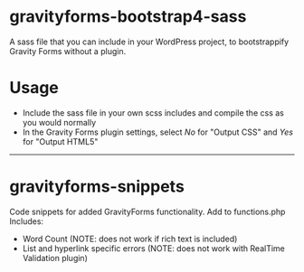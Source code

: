 # gravityforms-bootstrap4-sass
A sass file that you can include in your WordPress project, to bootstrappify Gravity Forms without a plugin.

# Usage
- Include the sass file in your own scss includes and compile the css as you would normally
- In the Gravity Forms plugin settings, select *No* for "Output CSS" and *Yes* for "Output HTML5" 

-----------------
# gravityforms-snippets
Code snippets for added GravityForms functionality. Add to functions.php
Includes:
- Word Count (NOTE: does not work if rich text is included)
- List and hyperlink specific errors (NOTE: does not work with RealTime Validation plugin)


